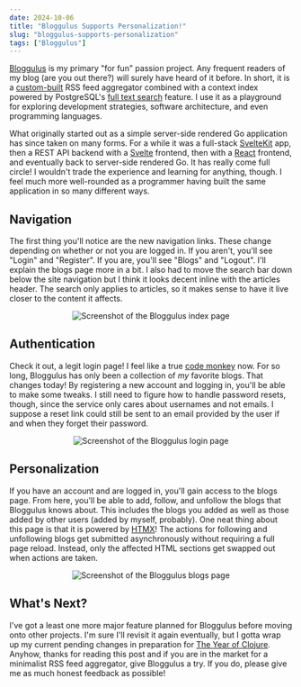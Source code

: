```yaml
---
date: 2024-10-06
title: "Bloggulus Supports Personalization!"
slug: "bloggulus-supports-personalization"
tags: ["Bloggulus"]
---
```


[Bloggulus](https://bloggulus.com/) is my primary "for fun" passion project.
Any frequent readers of my blog (are you out there?) will surely have heard of it before.
In short, it is a [custom-built](https://github.com/theandrew168/bloggulus) RSS feed aggregator combined with a context index powered by PostgreSQL's [full text search](https://www.postgresql.org/docs/current/textsearch.html) feature.
I use it as a playground for exploring development strategies, software architecture, and even programming languages.

What originally started out as a simple server-side rendered Go application has since taken on many forms.
For a while it was a full-stack [SvelteKit](https://kit.svelte.dev/) app, then a REST API backend with a [Svelte](https://svelte.dev/) frontend, then with a [React](https://react.dev/) frontend, and eventually back to server-side rendered Go.
It has really come full circle!
I wouldn't trade the experience and learning for anything, though.
I feel much more well-rounded as a programmer having built the same application in so many different ways.

## Navigation

The first thing you'll notice are the new navigation links.
These change depending on whether or not you are logged in.
If you aren't, you'll see "Login" and "Register".
If you are, you'll see "Blogs" and "Logout".
I'll explain the blogs page more in a bit.
I also had to move the search bar down below the site navigation but I think it looks decent inline with the articles header.
The search only applies to articles, so it makes sense to have it live closer to the content it affects.

<div style="display:flex;justify-content:center">
	<img style="max-width:400px" src="/images/20241006/index.webp" alt="Screenshot of the Bloggulus index page">
</div>

## Authentication

Check it out, a legit login page!
I feel like a true [code monkey](https://www.youtube.com/watch?v=-CuOMpoY96Y) now.
For so long, Bloggulus has only been a collection of _my_ favorite blogs.
That changes today!
By registering a new account and logging in, you'll be able to make some tweaks.
I still need to figure how to handle password resets, though, since the service only cares about usernames and not emails.
I suppose a reset link could still be sent to an email provided by the user if and when they forget their password.

<div style="display:flex;justify-content:center">
	<img style="max-width:400px" src="/images/20241006/login.webp" alt="Screenshot of the Bloggulus login page">
</div>

## Personalization

If you have an account and are logged in, you'll gain access to the blogs page.
From here, you'll be able to add, follow, and unfollow the blogs that Bloggulus knows about.
This includes the blogs you added as well as those added by other users (added by myself, probably).
One neat thing about this page is that it is powered by [HTMX](https://htmx.org/)!
The actions for following and unfollowing blogs get submitted asynchronously without requiring a full page reload.
Instead, only the affected HTML sections get swapped out when actions are taken.

<div style="display:flex;justify-content:center">
	<img style="max-width:400px" src="/images/20241006/blogs.webp" alt="Screenshot of the Bloggulus blogs page">
</div>

## What's Next?

I've got a least one more major feature planned for Bloggulus before moving onto other projects.
I'm sure I'll revisit it again eventually, but I gotta wrap up my current pending changes in preparation for [The Year of Clojure](/posts/2025-the-year-of-clojure/).
Anyhow, thanks for reading this post and if you are in the market for a minimalist RSS feed aggregator, give Bloggulus a try.
If you do, please give me as much honest feedback as possible!
